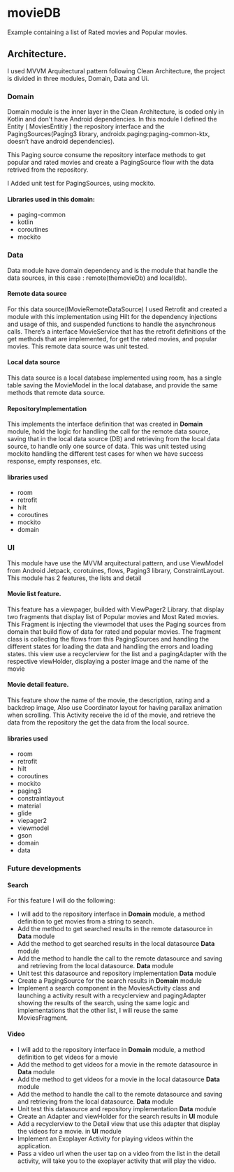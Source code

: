 # movieDB
Example containing a list of Rated movies and Popular movies.

## Architecture.
I used MVVM Arquitectural pattern following Clean Architecture, the project is divided in three modules, Domain, Data and Ui.

### Domain
Domain module is the inner layer in the Clean Architecture, is coded only in Kotlin and don't have Android dependencies.
In this module I defined the Entity ( MoviesEntitiy ) the repository interface and the PagingSources(Paging3 library, androidx.paging:paging-common-ktx, doesn’t have android dependencies).

This Paging source consume the repository interface methods to get popular and rated movies and create a PagingSource flow with the data retrived from the repository.

I Added unit test for PagingSources, using mockito.

#### Libraries used in this domain:
- paging-common
- kotlin
- coroutines
- mockito

### Data
Data module have domain dependency and is the module that handle the data sources, in this case : remote(themovieDb) and local(db).

#### Remote data source
For this data source(IMovieRemoteDataSource) I used Retrofit and created a module with this implementation using Hilt for the dependency injections and usage of this, and suspended functions to handle the asynchronous calls.
There’s a interface MovieService that has the retrofit definitions of the get methods that are implemented, for get the rated movies, and popular movies.
This remote data source was unit tested.

#### Local data source
This data source is a local database implemented using room, has a single table saving the MovieModel in the local database, and provide the same methods that remote data source.

#### RepositoryImplementation
This implements the interface definition that was created in **Domain** module, hold the logic for handling the call for the remote data source, saving that in the local data source (DB) and retrieving from the local data source, to handle only one source of data.
This was unit tested using mockito handling the different test cases for when we have success response, empty responses, etc.

#### libraries used
- room
- retrofit
- hilt 
- coroutines
- mockito
- domain

### UI
This module have use the MVVM arquitectural pattern, and use ViewModel from Android Jetpack, corotuines, flows, Paging3 library, ConstraintLayout.
This module has 2 features, the lists and detail

#### Movie list feature.
This feature has a viewpager, builded with ViewPager2 Library. that display two fragments that display list of Popular movies and Most Rated movies.
This Fragment is injecting the viewmodel that uses the Paging sources from domain that build flow of data for rated and popular movies.
The fragment class is collecting the flows from this PagingSources and handling the different states for loading the data and handling the errors and loading states.
this view use a recyclerview for the list and a pagingAdapter with the respective viewHolder, displaying a poster image and the name of the movie

#### Movie detail feature.

This feature show the name of the movie, the description, rating and a backdrop image, Also use Coordinator layout for having parallax animation when scrolling.
This Activity receive the id of the movie, and retrieve the data from the repository the get the data from the local source.

#### libraries used
- room
- retrofit
- hilt 
- coroutines
- mockito
- paging3
- constraintlayout
- material
- glide
- viepager2
- viewmodel
- gson
- domain
- data

### Future developments

#### Search
For this feature I will do the following:
* I will add to the repository interface in **Domain** module, a method definition to get movies from a string to search.
* Add the method to get searched results in the remote datasource in **Data** module
* Add the method to get searched results in the local datasource **Data** module
* Add the method to handle the call to the remote datasource and saving and retrieving from the local datasource. **Data** module
* Unit test this datasource and repository implementation **Data** module
* Create a PagingSource for the search results in  **Domain** module
* Implement a search component in the MoviesActivity class and launching a activity result with a recyclerview and pagingAdapter showing the results of the search, using the same logic and implementations that the other list, I will reuse the same MoviesFragment.

#### Video
* I will add to the repository interface in **Domain** module, a method definition to get videos for a movie 
* Add the method to get videos for a movie in the remote datasource in **Data** module
* Add the method to get videos for a movie in the local datasource **Data** module
* Add the method to handle the call to the remote datasource and saving and retrieving from the local datasource. **Data** module
* Unit test this datasource and repository implementation **Data** module
* Create an Adapter and viewHolder for the search results in **UI** module
* Add a recyclerview to the Detail view that use this adapter that display the videos for a movie. in **UI** module
* Implement an Exoplayer Activity for playing videos within the application.
* Pass a video url when the user tap on a video from the list in the detail activity, will take you to the exoplayer activity that will play the video.

